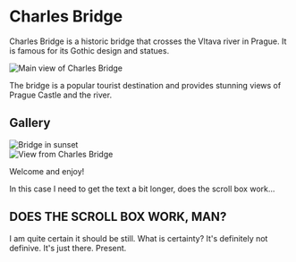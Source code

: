 # Charles Bridge

Charles Bridge is a historic bridge that crosses the Vltava river in Prague. It is famous for its Gothic design and statues.

![Main view of Charles Bridge](../images/charles_bridge/main.jpg)

The bridge is a popular tourist destination and provides stunning views of Prague Castle and the river.

## Gallery

![Bridge in sunset](../images/charles_bridge/sunset.jpg)  
![View from Charles Bridge](../images/charles_bridge/view.jpg)

Welcome and enjoy!

In this case I need to get the text a bit longer, 
does the scroll box work... 
## DOES THE SCROLL BOX WORK, MAN?

I am quite certain it should be still. 
What is certainty? It's definitely not definive. It's just there. Present. 
